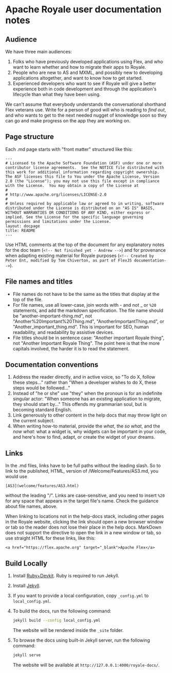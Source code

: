 <!-- Writing conventions proposed by Andrew Wetmore, January 23, 2018 -->
# Apache Royale user documentation notes

## Audience
We have three main audiences:
1. Folks who have previously developed applications using Flex, and who want to learn whether and how to migrate their apps to Royale.
2. People who are new to AS and MXML, and possibly new to developing applications altogether, and want to know how to get started.
3. Experienced developers who want to see if Royale will give a better experience both in code development and through the application's lifecycle than what they have been using.

We can't assume that everybody understands the conversational shorthand Flex veterans use. Write for a person of good will who is reading to *find out*, and who wants to get to the next needed nugget of knowledge soon so they can go and make progress on the app they are working on. 

## Page structure
Each .md page starts with "front matter" structured like this:

```
---
# Licensed to the Apache Software Foundation (ASF) under one or more contributor license agreements.  See the NOTICE file distributed with this work for additional information regarding copyright ownership. The ASF licenses this file to You under the Apache License, Version 2.0 (the "License"); you may not use this file except in compliance with the License.  You may obtain a copy of the License at
# 
# http://www.apache.org/licenses/LICENSE-2.0
# 
# Unless required by applicable law or agreed to in writing, software distributed under the License is distributed on an "AS IS" BASIS, WITHOUT WARRANTIES OR CONDITIONS OF ANY KIND, either express or implied. See the License for the specific language governing permissions and limitations under the License.
layout: docpage
title: README
---
```
Use HTML comments at the top of the document for any explanatory notes for the doc team (```<!-- Not finished yet - Andrew -->```) and for provenance when adapting existing material for Royale purposes (```<!-- Created by Peter Ent, modified by Tom Chiverton, as part of FlexJS documentation-->```).

## File names and titles
-  File names do not have to be the same as the titles that display at the top of the file.
-  For file names, use all lower-case, join words with - and not _ or ```%20``` statements, and add the markdown specification. The file name should be "another-important-thing.md", not "Another%20Important%20Thing.md", "AnotherImportantThing.md", or "Another_important_thing.md". This is important for SEO, human readability, and readability by assistive devices.
-  File titles should be in sentence case: "Another important Royale thing", not "Another Important Royale Thing". The point here is that the more capitals involved, the harder it is to read the statement.

## Documentation conventions
1. Address the reader directly, and in active voice, so "To do X, follow these steps..." rather than "When a developer wishes to do X, these steps would be followed..."
2. Instead of "he or she" use "they" when the pronoun is for an indefinite singular actor: "When someone has an existing application to migrate, they should start by..." This offends my grammarian soul, but is becoming standard English.
3. Link generously to other content in the help docs that may throw light on the current subject.
4. When writing how-to material, provide the *what*, the *so what*, and the *now what*: what a widget is, why widgets can be important in your code, and here's how to find, adapt, or create the widget of your dreams.

## Links

In the .md files, links have to be full paths without the leading slash. So to link to the published, HTML, version of /Welcome/Features/AS3.md, you would use

```[AS3](welcome/features/AS3.html)``` 

without the leading "/". Links are case-sensitive, and you need to insert ```%20``` for any space that appears in the target file's name. Check the guidance about file names, above.

When linking to locations not in the help-docs stack, including other pages in the Royale website, clicking the link should open a new browser window or tab so the reader does not lose their place in the help docs. MarkDown does not support the directive to open the link in a new window or tab, so use straight HTML for these links, like this:

```<a href="https://flex.apache.org" target="_blank">Apache Flex</a>```

## Build Locally

1. Install [Ruby+Devkit](https://rubyinstaller.org/downloads/). Ruby is required to run Jekyll.
2. Install [Jekyll](https://jekyllrb.com/).
3. If you want to provide a local configuration, copy `_config.yml` to `local_config.yml`.
4. To build the docs, run the following command:

    ```sh
    jekyll build --config local_config.yml
    ```
    The website will be rendered inside the `_site` folder.
5. To browse the docs using built-in Jekyll server, run the following command:
   ```sh
   jekyll serve
   ```
   The website will be available at `http://127.0.0.1:4000/royale-docs/`.
